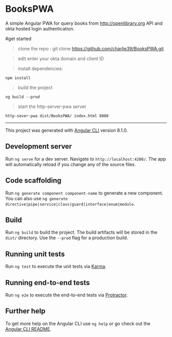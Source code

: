 # BooksPWA



A simple Angular PWA for query books from http://openlibrary.org API and okta hosted login authentication.


#get started

> clone the repo : git clone https://github.com/charlie39/BooksPWA.git

> edit enter your okta domain and client ID

> install dependencies:

`npm install`

>build the project

`ng build --prod`

> start the http-server-pwa server

`http-sever-pwa dist/BooksPWA/ index.html 8080`





-------------------------------------------------------------------------------
This project was generated with [Angular CLI](https://github.com/angular/angular-cli) version 8.1.0.

## Development server

Run `ng serve` for a dev server. Navigate to `http://localhost:4200/`. The app will automatically reload if you change any of the source files.

## Code scaffolding

Run `ng generate component component-name` to generate a new component. You can also use `ng generate directive|pipe|service|class|guard|interface|enum|module`.

## Build

Run `ng build` to build the project. The build artifacts will be stored in the `dist/` directory. Use the `--prod` flag for a production build.

## Running unit tests

Run `ng test` to execute the unit tests via [Karma](https://karma-runner.github.io).

## Running end-to-end tests

Run `ng e2e` to execute the end-to-end tests via [Protractor](http://www.protractortest.org/).

## Further help

To get more help on the Angular CLI use `ng help` or go check out the [Angular CLI README](https://github.com/angular/angular-cli/blob/master/README.md).
